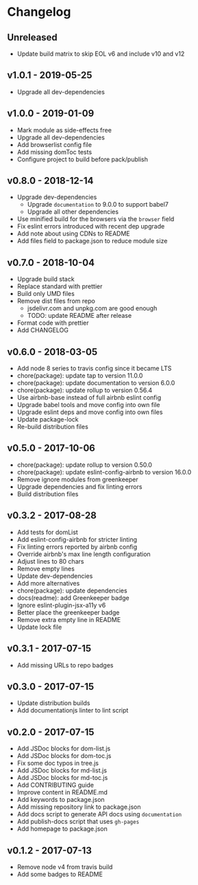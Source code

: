 Changelog
=========

## Unreleased

- Update build matrix to skip EOL v6 and include v10 and v12


## v1.0.1 - 2019-05-25

- Upgrade all dev-dependencies


## v1.0.0 - 2019-01-09

- Mark module as side-effects free
- Upgrade all dev-dependencies
- Add browserlist config file
- Add missing domToc tests
- Configure project to build before pack/publish


## v0.8.0 - 2018-12-14

- Upgrade dev-dependencies
  * Upgrade `documentation` to 9.0.0 to support babel7
  * Upgrade all other dependencies
- Use minified build for the browsers via the `browser` field
- Fix eslint errors introduced with recent dep upgrade
- Add note about using CDNs to README
- Add files field to package.json to reduce module size


## v0.7.0 - 2018-10-04

- Upgrade build stack
- Replace standard with prettier
- Build only UMD files
- Remove dist files from repo
  * jsdelivr.com and unpkg.com are good enough
  * TODO: update README after release
- Format code with prettier
- Add CHANGELOG


## v0.6.0 - 2018-03-05

- Add node 8 series to travis config since it became LTS
- chore(package): update tap to version 11.0.0
- chore(package): update documentation to version 6.0.0
- chore(package): update rollup to version 0.56.4
- Use airbnb-base instead of full airbnb eslint config
- Upgrade babel tools and move config into own file
- Upgrade eslint deps and move config into own files
- Update package-lock
- Re-build distribution files


## v0.5.0 - 2017-10-06

- chore(package): update rollup to version 0.50.0
- chore(package): update eslint-config-airbnb to version 16.0.0
- Remove ignore modules from greenkeeper
- Upgrade dependencies and fix linting errors
- Build distribution files


## v0.3.2 - 2017-08-28

- Add tests for domList
- Add eslint-config-airbnb for stricter linting
- Fix linting errors reported by airbnb config
- Override airbnb's max line length configuration
- Adjust lines to 80 chars
- Remove empty lines
- Update dev-dependencies
- Add more alternatives
- chore(package): update dependencies
- docs(readme): add Greenkeeper badge
- Ignore eslint-plugin-jsx-a11y v6
- Better place the greenkeeper badge
- Remove extra empty line in README
- Update lock file


## v0.3.1 - 2017-07-15

- Add missing URLs to repo badges


## v0.3.0 - 2017-07-15

- Update distribution builds
- Add documentationjs linter to lint script


## v0.2.0 - 2017-07-15

- Add JSDoc blocks for dom-list.js
- Add JSDoc blocks for dom-toc.js
- Fix some doc typos in tree.js
- Add JSDoc blocks for md-list.js
- Add JSDoc blocks for md-toc.js
- Add CONTRIBUTING guide
- Improve content in README.md
- Add keywords to package.json
- Add missing repository link to package.json
- Add docs script to generate API docs using `documentation`
- Add publish-docs script that uses `gh-pages`
- Add homepage to package.json


## v0.1.2 - 2017-07-13

- Remove node v4 from travis build
- Add some badges to README
